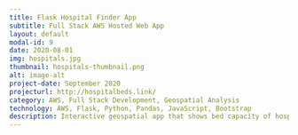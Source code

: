 ```yaml
---
title: Flask Hospital Finder App
subtitle: Full Stack AWS Hosted Web App
layout: default
modal-id: 9
date: 2020-08-01
img: hospitals.jpg
thumbnail: hospitals-thumbnail.png
alt: image-alt
project-date: September 2020
projecturl: http://hospitalbeds.link/
category: AWS, Full Stack Development, Geospatial Analysis
technology: AWS, Flask, Python, Pandas, JavaScript, Bootstrap
description: Interactive geospatial app that shows bed capacity of hospitals in selected location. Hosted with AWS and developed with Python Flask as part of the AWS Data Exchange Challenge.
---
```

